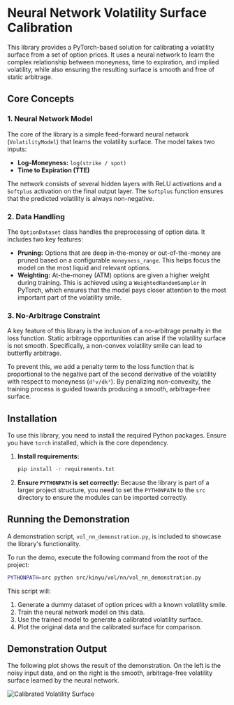 # Neural Network Volatility Surface Calibration

This library provides a PyTorch-based solution for calibrating a volatility surface from a set of option prices. It uses a neural network to learn the complex relationship between moneyness, time to expiration, and implied volatility, while also ensuring the resulting surface is smooth and free of static arbitrage.

## Core Concepts

### 1. Neural Network Model

The core of the library is a simple feed-forward neural network (`VolatilityModel`) that learns the volatility surface. The model takes two inputs:
- **Log-Moneyness:** `log(strike / spot)`
- **Time to Expiration (TTE)**

The network consists of several hidden layers with ReLU activations and a `Softplus` activation on the final output layer. The `Softplus` function ensures that the predicted volatility is always non-negative.

### 2. Data Handling

The `OptionDataset` class handles the preprocessing of option data. It includes two key features:
- **Pruning:** Options that are deep in-the-money or out-of-the-money are pruned based on a configurable `moneyness_range`. This helps focus the model on the most liquid and relevant options.
- **Weighting:** At-the-money (ATM) options are given a higher weight during training. This is achieved using a `WeightedRandomSampler` in PyTorch, which ensures that the model pays closer attention to the most important part of the volatility smile.

### 3. No-Arbitrage Constraint

A key feature of this library is the inclusion of a no-arbitrage penalty in the loss function. Static arbitrage opportunities can arise if the volatility surface is not smooth. Specifically, a non-convex volatility smile can lead to butterfly arbitrage.

To prevent this, we add a penalty term to the loss function that is proportional to the negative part of the second derivative of the volatility with respect to moneyness (`d²v/dk²`). By penalizing non-convexity, the training process is guided towards producing a smooth, arbitrage-free surface.

## Installation

To use this library, you need to install the required Python packages. Ensure you have `torch` installed, which is the core dependency.

1.  **Install requirements:**
    ```bash
    pip install -r requirements.txt
    ```

2.  **Ensure `PYTHONPATH` is set correctly:**
    Because the library is part of a larger project structure, you need to set the `PYTHONPATH` to the `src` directory to ensure the modules can be imported correctly.

## Running the Demonstration

A demonstration script, `vol_nn_demonstration.py`, is included to showcase the library's functionality.

To run the demo, execute the following command from the root of the project:
```bash
PYTHONPATH=src python src/kinyu/vol/nn/vol_nn_demonstration.py
```

This script will:
1.  Generate a dummy dataset of option prices with a known volatility smile.
2.  Train the neural network model on this data.
3.  Use the trained model to generate a calibrated volatility surface.
4.  Plot the original data and the calibrated surface for comparison.

## Demonstration Output

The following plot shows the result of the demonstration. On the left is the noisy input data, and on the right is the smooth, arbitrage-free volatility surface learned by the neural network.

![Calibrated Volatility Surface](vol_surface_comparison.png)